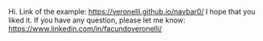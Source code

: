 Hi.
Link of the example: https://veronelli.github.io/navbar0/
I hope that you liked it. If you have any question, please let me know: https://www.linkedin.com/in/facundoveronelli/
